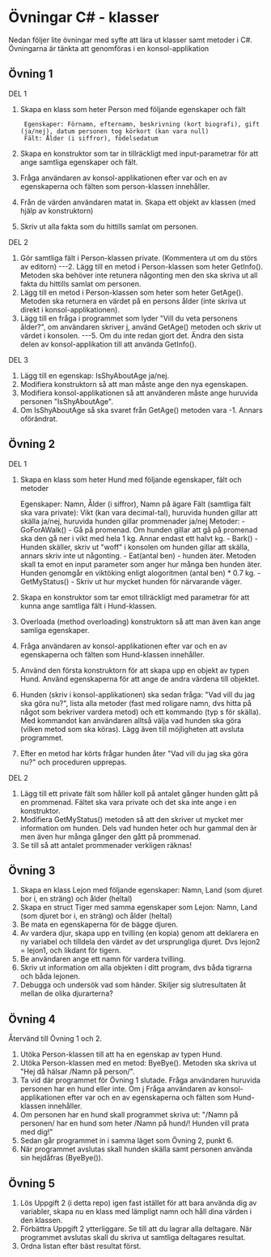 # Övningar C# - klasser

Nedan följer lite övningar med syfte att lära ut klasser samt metoder i C#.
Övningarna är tänkta att genomföras i en konsol-applikation

## Övning 1

DEL 1

1. Skapa en klass som heter Person med följande egenskaper och fält

		Egenskaper: Förnamn, efternamn, beskrivning (kort biografi), gift (ja/nej), datum personen tog körkort (kan vara null)
		Fält: Ålder (i siffror), födelsedatum
		

2. Skapa en konstruktor som tar in tillräckligt med input-parametrar för att ange samtliga egenskaper och fält.	
3. Fråga användaren av konsol-applikationen efter var och en av egenskaperna och fälten som person-klassen innehåller.
4. Från de värden användaren matat in. Skapa ett objekt av klassen (med hjälp av konstruktorn)
5. Skriv ut alla fakta som du hittills samlat om personen.

DEL 2

1. Gör samtliga fält i Person-klassen private. (Kommentera ut om du störs av editorn)
---2. Lägg till en metod i Person-klassen som heter GetInfo(). Metoden ska behöver inte retunera någonting men den ska skriva ut all fakta du hittills samlat om personen. 
3. Lägg till en metod i Person-klassen som heter som heter GetAge(). Metoden ska returnera en värdet på en persons ålder (inte skriva ut direkt i konsol-applikationen).
4. Lägg till en fråga i programmet som lyder "Vill du veta personens ålder?", om användaren skriver j, använd GetAge() metoden och skriv ut värdet i konsolen.
---5. Om du inte redan gjort det. Ändra den sista delen av konsol-applikation till att använda GetInfo().

DEL 3

1. Lägg till en egenskap: IsShyAboutAge ja/nej.
2. Modifiera konstruktorn så att man måste ange den nya egenskapen.
3. Modifiera konsol-applikationen så att använderen måste ange huruvida personen "IsShyAboutAge".
4. Om IsShyAboutAge så ska svaret från GetAge() metoden vara -1. Annars oförändrat.

## Övning 2

DEL 1

1. Skapa en klass som heter Hund med följande egenskaper, fält och metoder

	Egenskaper: Namn, Ålder (i siffror), Namn på ägare
	Fält (samtliga fält ska vara private): Vikt (kan vara decimal-tal), huruvida hunden gillar att skälla ja/nej, huruvida hunden gillar prommenader ja/nej
	Metoder:
		- GoForAWalk() - Gå på promenad. Om hunden gillar att gå på promenad ska den gå ner i vikt med hela 1 kg. Annar endast ett halvt kg.
		- Bark() - Hunden skäller, skriv ut "woff" i konsolen om hunden gillar att skälla, annars skriv inte ut någonting.
		- Eat(antal ben) - hunden äter. Metoden skall ta emot en input parameter som anger hur många ben hunden äter. Hunden genomgår en viktöking enligt alogoritmen
			(antal ben) * 0.7 kg.
		- GetMyStatus() - Skriv ut hur mycket hunden för närvarande väger. 
		
2. Skapa en konstruktor som tar emot tillräckligt med parametrar för att kunna ange samtliga fält i Hund-klassen.
3. Overloada (method overloading) konstruktorn så att man även kan ange samliga egenskaper.
4. Fråga användaren av konsol-applikationen efter var och en av egenskaperna och fälten som Hund-klassen innehåller.
5. Använd den första konstruktorn för att skapa upp en objekt av typen Hund. Använd egenskaperna för att ange de andra värdena till objektet.
6. Hunden (skriv i konsol-applikationen) ska sedan fråga: "Vad vill du jag ska göra nu?", lista alla metoder (fast med roligare namn, dvs hitta på något som bekriver
	vardera metod) och ett kommando (typ s för skälla). Med kommandot kan användaren alltså välja vad hunden ska göra (vilken metod som ska köras). Lägg
	även till möjligheten att avsluta programmet.
7. Efter en metod har körts frågar hunden åter "Vad vill du jag ska göra nu?" och proceduren upprepas. 


DEL 2

1. Lägg till ett private fält som håller koll på antalet gånger hunden gått på en prommenad. Fältet ska vara private och det ska inte ange i en konstruktor.
2. Modifiera GetMyStatus() metoden så att den skriver ut mycket mer information om hunden. Dels vad hunden heter och hur gammal den är men även hur många gånger den
	gått på prommenad.
3. Se till så att antalet prommenader verkligen räknas!

## Övning 3
	
1. Skapa en klass Lejon med följande egenskaper:
	Namn, Land (som djuret bor i, en sträng) och ålder (heltal)	
2. Skapa en struct Tiger med samma egenskaper som Lejon:
	Namn, Land (som djuret bor i, en sträng) och ålder (heltal)
3. Be mata en egenskaperna för de bägge djuren.
4. Av vardera djur, skapa upp en tvilling (en kopia) genom att deklarera en ny variabel och tilldela den värdet av det ursprungliga djuret. Dvs lejon2 = lejon1, och
	likdant för tigern.
5. Be användaren ange ett namn för vardera tvilling.
6. Skriv ut information om alla objekten i ditt program, dvs båda tigrarna och båda lejonen.
7. Debugga och undersök vad som händer. Skiljer sig slutresultaten åt mellan de olika djurarterna?

## Övning 4

Återvänd till Övning 1 och 2.

1. Utöka Person-klassen till att ha en egenskap av typen Hund.
2. Utöka Person-klassen med en metod: ByeBye(). Metoden ska skriva ut "Hej då hälsar /Namn på person/".
3. Ta vid där programmet för Övning 1 slutade. Fråga användaren huruvida personen har en hund eller inte. Om j Fråga användaren av konsol-applikationen 
	efter var och en av egenskaperna och fälten som Hund-klassen innehåller.
4. Om personen har en hund skall programmet skriva ut: "/Namn på personen/ har en hund som heter /Namn på hund/! Hunden vill prata med dig!" 
5. Sedan går programmet in i samma läget som Övning 2, punkt 6.
6. När programmet avslutas skall hunden skälla samt personen använda sin hejdåfras (ByeBye()). 

## Övning 5

1. Lös Uppgift 2 (i detta repo) igen fast istället för att bara använda dig av variabler, skapa nu en klass med lämpligt namn och håll dina värden i den klassen.
2. Förbättra Uppgift 2 ytterliggare. Se till att du lagrar alla deltagare. När programmet avslutas skall du skriva ut samtliga deltagares resultat.
3. Ordna listan efter bäst resultat först. 



